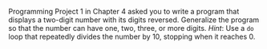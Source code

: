 Programming Project 1 in Chapter 4 asked you to write a program that displays a
two-digit number with its digits reversed. Generalize the program so that the
number can have one, two, three, or more digits. *Hint*: Use a `do` loop that
repeatedly divides the number by 10, stopping when it reaches 0.